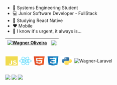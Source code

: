 - 📘 Systems Engineering Student
- 💻 Junior Software Developer - FullStack
- 🌱 Studying React Native
- ❤  Mobile
- 💭 I know it's urgent, it always is...

| <a href="https://github.com/wagnerolliveira"><img align="center" src="https://github-readme-stats.vercel.app/api?username=wagnerolliveira&show_icons=true&theme=tokyonight#gh-dark-mode-only" alt="Wagner Oliveira" /></a> | <a href="https://github.com/wagnerolliveira"><img align="center" src="https://github-readme-stats.vercel.app/api/top-langs/?username=wagnerolliveira&layout=compact&langs_count=7&theme=tokyonight" /></a> |
| ------------- | ------------- |

<div style="display: inline_block"><br>
  <img align="center" alt="Wagner-Js" height="30" width="40" src="https://raw.githubusercontent.com/devicons/devicon/master/icons/javascript/javascript-plain.svg">
  <img align="center" alt="Wagner-React" height="30" width="40" src="https://raw.githubusercontent.com/devicons/devicon/master/icons/react/react-original.svg">
  <img align="center" alt="Wagner-HTML" height="30" width="40" src="https://raw.githubusercontent.com/devicons/devicon/master/icons/html5/html5-original.svg">
  <img align="center" alt="Wagner-CSS" height="30" width="40" src="https://raw.githubusercontent.com/devicons/devicon/master/icons/css3/css3-original.svg">
  <img align="center" alt="Wagner-Python" height="30" width="40" src="https://raw.githubusercontent.com/devicons/devicon/master/icons/python/python-original.svg">
  <img align="center" alt="Wagner-Laravel" height="30" width="40" src="https://cdn.jsdelivr.net/gh/devicons/devicon/icons/laravel/laravel-plain-wordmark.svg" />    
</div>

##

 <div>
    <a href="https://www.instagram.com/putz.wagner" target="_blank"><img src="https://img.shields.io/badge/-Instagram-%23E4405F?style=for-the-badge&logo=instagram&logoColor=white" target="_blank"></a>
    <a href = "mailto:wagner1490@gmail.com"><img src="https://img.shields.io/badge/-Gmail-%23333?style=for-the-badge&logo=gmail&logoColor=white" target="_blank"></a>
    <a href="https://www.linkedin.com/in/wagner-o-57657612a" target="_blank"><img src="https://img.shields.io/badge/-LinkedIn-%230077B5?style=for-the-badge&logo=linkedin&logoColor=white" target="_blank"></a> 
    
</div>
